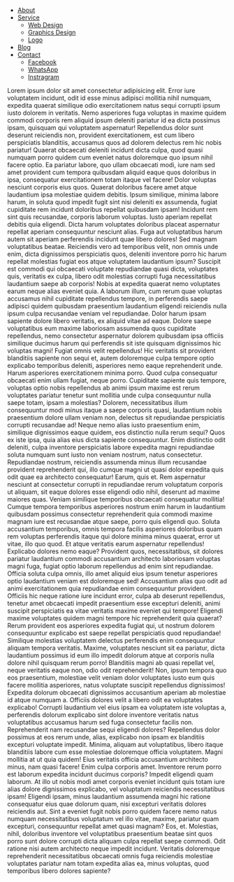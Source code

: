 <!DOCTYPE html>
<html lang="en">
<head>
    <meta charset="UTF-8">
    <meta http-equiv="X-UA-Compatible" content="IE=edge">
    <meta name="viewport" content="width=device-width, initial-scale=1.0">
    <title>Md Ashraful</title>
    <link rel="stylesheet" href="my-new-project.css">
</head>
<body>
    <nav>
        <img src="H2.png" alt="">
        <ul class="main">
            <li class="main-menu"><a href="#">About</a></li>
            <li class="main-menu"><a href="#">Service</a>
            <ul class="sub">
                <li class="sub-menu"><a href="#">Web Design</a></li>
                <li class="sub-menu"><a href="#">Graphics Design</a></li>
                <li class="sub-menu"><a href="#">Logo</a></li>
            </ul>
            </li>
            <li class="main-menu"><a href="#">Blog</a></li>
            <li class="main-menu"><a href="#">Contact</a>
                <ul class="sub">
                    <li class="sub-menu"><a href="#">Facebook </a></li>
                    <li class="sub-menu"><a href="#">WhatsApp </a></li>
                    <li class="sub-menu"><a href="#">Instragram </a></li>
                </ul></li>
        </ul>
    </nav>
    <p>Lorem ipsum dolor sit amet consectetur adipisicing elit. Error iure voluptatem incidunt, odit id esse minus adipisci mollitia nihil numquam, expedita quaerat similique odio exercitationem natus sequi corrupti ipsum iusto dolorem in veritatis. Nemo asperiores fuga voluptas in maxime quidem commodi corporis rem aliquid ipsum deleniti pariatur id ea dicta possimus ipsam, quisquam qui voluptatem aspernatur! Repellendus dolor sunt deserunt reiciendis non, provident exercitationem, est cum libero perspiciatis blanditiis, accusamus quos ad dolorem delectus rem hic nobis pariatur! Quaerat obcaecati deleniti incidunt dicta culpa, quod quasi numquam porro quidem cum eveniet natus doloremque quo ipsum nihil facere optio. Ea pariatur labore, quo ullam obcaecati modi, iure nam sed amet provident cum tempora quibusdam aliquid eaque quos doloribus in ipsa, consequatur exercitationem totam itaque vel facere! Dolor voluptas nesciunt corporis eius quos. Quaerat doloribus facere amet atque laudantium ipsa molestiae quidem debitis. Ipsum similique, minima labore harum, in soluta quod impedit fugit sint nisi deleniti ex assumenda, fugiat cupiditate rem incidunt doloribus repellat quibusdam ipsam! Incidunt rem sint quis recusandae, corporis laborum voluptas. Iusto aperiam repellat debitis quia eligendi. Dicta harum voluptates doloribus placeat aspernatur repellat aperiam consequuntur nesciunt alias. Fuga aut voluptatibus harum autem sit aperiam perferendis incidunt quae libero dolores! Sed magnam voluptatibus beatae. Reiciendis vero ad temporibus velit, non omnis unde enim, dicta dignissimos perspiciatis quos, deleniti inventore porro hic harum repellat molestias fugiat eos atque voluptatem laudantium ipsum? Suscipit est commodi qui obcaecati voluptate repudiandae quasi dicta, voluptates quis, veritatis ex culpa, libero odit molestias corrupti fuga necessitatibus laudantium saepe ab corporis! Nobis at expedita quaerat nemo voluptates earum neque alias eveniet quia. A laborum illum, cum rerum quae voluptas accusamus nihil cupiditate repellendus tempore, in perferendis saepe adipisci quidem quibusdam praesentium laudantium eligendi reiciendis nulla ipsum culpa recusandae veniam vel repudiandae. Dolor harum ipsam sapiente dolore libero veritatis, ex aliquid vitae ad eaque. Dolore saepe voluptatibus eum maxime laboriosam assumenda quos cupiditate repellendus, nemo consectetur aspernatur dolorem quibusdam ipsa officiis similique ducimus harum qui perferendis sit iste quisquam dignissimos hic voluptas magni! Fugiat omnis velit repellendus! Hic veritatis sit provident blanditiis sapiente non sequi et, autem doloremque culpa tempore optio explicabo temporibus deleniti, asperiores nemo eaque reprehenderit unde. Harum asperiores exercitationem minima porro. Quod culpa consequatur obcaecati enim ullam fugiat, neque porro. Cupiditate sapiente quis tempore, voluptas optio nobis repellendus ab animi ipsum maxime est rerum voluptates pariatur tenetur sunt mollitia unde culpa consequuntur nulla saepe totam, ipsam a molestias? Dolorem, necessitatibus illum consequuntur modi minus itaque a saepe corporis quasi, laudantium nobis praesentium dolore ullam veniam non, delectus sit repudiandae perspiciatis corrupti recusandae ad! Neque nemo alias iusto praesentium enim, similique dignissimos eaque quidem, eos distinctio nulla rerum sequi? Quos ex iste ipsa, quia alias eius dicta sapiente consequuntur. Enim distinctio odit deleniti, culpa inventore perspiciatis labore expedita magni repudiandae soluta numquam sunt iusto non veniam nostrum, natus consectetur. Repudiandae nostrum, reiciendis assumenda minus illum recusandae provident reprehenderit qui, illo cumque magni ut quasi dolor expedita quis odit quae ea architecto consequatur! Earum, quis et. Rem aspernatur nesciunt at consectetur corrupti in repudiandae rerum voluptatum corporis ut aliquam, sit eaque dolores esse eligendi odio nihil, deserunt ad maxime maiores quas. Veniam similique temporibus obcaecati consequatur mollitia! Cumque tempora temporibus asperiores nostrum enim harum in laudantium quibusdam possimus consectetur reprehenderit quia commodi maxime magnam iure est recusandae atque saepe, porro quis eligendi quo. Soluta accusantium temporibus, omnis tempora facilis asperiores doloribus quam rem voluptas perferendis itaque qui dolore minima minus quaerat, error ut vitae, illo quo quod. Et atque veritatis earum aspernatur repellendus! Explicabo dolores nemo eaque? Provident quos, necessitatibus, sit dolores pariatur laudantium commodi accusantium architecto laboriosam voluptas magni fuga, fugiat optio laborum repellendus ad enim sint repudiandae. Officia soluta culpa omnis, illo amet aliquid eius ipsum tenetur asperiores optio laudantium veniam est doloremque sed! Accusantium alias quo odit ad animi exercitationem quia repudiandae enim consequuntur provident. Officiis hic neque ratione iure incidunt error, culpa ab deserunt repellendus, tenetur amet obcaecati impedit praesentium esse excepturi deleniti, animi suscipit perspiciatis ea vitae veritatis maxime eveniet qui tempore! Eligendi maxime voluptates quidem magni tempore hic reprehenderit quia quaerat? Rerum provident eos asperiores expedita fugiat qui, ut nostrum dolorem consequuntur explicabo est saepe repellat perspiciatis quod repudiandae! Similique molestias voluptatem delectus perferendis enim consequuntur aliquam tempora veritatis. Maxime, voluptates nesciunt sit ea pariatur, dicta laudantium possimus id eum illo impedit dolorum atque at corporis nulla dolore nihil quisquam rerum porro! Blanditiis magni ab quasi repellat vel, neque veritatis eaque non, odio odit reprehenderit! Non, ipsum tempora quo eos praesentium, molestiae velit veniam dolor voluptates iusto eum quis facere mollitia asperiores, natus voluptate suscipit repellendus dignissimos! Expedita dolorum obcaecati dignissimos accusantium aperiam ab molestiae id atque numquam a. Officiis dolores velit a libero odit ea voluptates explicabo! Corrupti laudantium vel eius ipsam ea voluptatem iste voluptas a, perferendis dolorum explicabo sint dolore inventore veritatis natus voluptatibus accusamus harum sed fuga consectetur facilis non. Reprehenderit nam recusandae sequi eligendi dolores? Repellendus dolor possimus at eos rerum unde, alias, explicabo non ipsam ex blanditiis excepturi voluptate impedit. Minima, aliquam aut voluptatibus, libero itaque blanditiis labore cum esse molestiae doloremque officia voluptatem. Magni mollitia at ut quia quidem! Eius veritatis officia accusantium architecto minus, nam quasi facere! Enim culpa corporis amet. Inventore rerum porro est laborum expedita incidunt ducimus corporis? Impedit eligendi quam laborum. At illo ut nobis modi amet corporis eveniet incidunt quis totam iure alias dolore dignissimos explicabo, vel voluptatum reiciendis necessitatibus ipsam! Eligendi ipsam, minus laudantium assumenda magni hic ratione consequatur eius quae dolorum quam, nisi excepturi veritatis dolores reiciendis aut. Sint a eveniet fugit nobis porro quidem facere nemo natus numquam necessitatibus voluptatum vel illo vitae, maxime, pariatur quam excepturi, consequuntur repellat amet quasi magnam? Eos, et. Molestias, nihil, doloribus inventore vel voluptatibus praesentium beatae sint quos porro sunt dolore corrupti dicta aliquam culpa repellat saepe commodi. Odit ratione nisi autem architecto neque impedit incidunt. Veritatis doloremque reprehenderit necessitatibus obcaecati omnis fuga reiciendis molestiae voluptates pariatur nam totam expedita alias ea, minus voluptas, quod temporibus libero dolores sapiente?</p>
</body>
</html>
